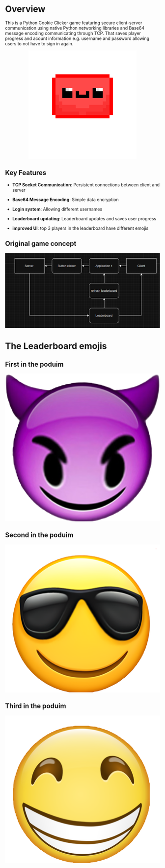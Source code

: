 # Overview
This is a Python Cookie Clicker game featuring secure client-server communication using native Python networking libraries and Base64 message encoding communicating through TCP. That saves player progress and acount information e.g. username and password allowing users to not have to sign in again.
<p align="center">
  <img src="images/BlobAnimations/largerJeff.png" alt="Blob" />
</p>

## Key Features

- **TCP Socket Communication**: Persistent connections between client and server

- **Base64 Message Encoding**: Simple data encryption

- **Login system**: Allowing different usernames

- **Leaderboard updating**: Leaderboard updates and saves user progress 

- **improved UI**: top 3 players in the leaderboard have different emojis

## Original game concept
<p align="center">
  <img src="images/Concept.png" alt="Original game concept" />
</p>

# The Leaderboard emojis

## First in the poduim 

<p align="center">
  <img src="images/Emoji's/Demon.png" alt="Demon Emoji" />
</p>

## Second in the poduim 

<p align="center">
  <img src="images/Emoji's/Sunglasses.png" alt="Sunglasses Emoji" />
</p>

## Third in the poduim 

<p align="center">
  <img src="images/Emoji's/Happy.png" alt="Happy Emoji" />
</p>

